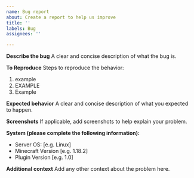 ```yaml
---
name: Bug report
about: Create a report to help us improve
title: ''
labels: Bug
assignees: ''

---
```


**Describe the bug**
A clear and concise description of what the bug is.

**To Reproduce**
Steps to reproduce the behavior:
1. example
2. EXAMPLE
3. Example

**Expected behavior**
A clear and concise description of what you expected to happen.

**Screenshots**
If applicable, add screenshots to help explain your problem.

**System (please complete the following information):**
 - Server OS: [e.g. Linux]
 - Minecraft Version [e.g. 1.18.2]
 - Plugin Version [e.g. 1.0]

**Additional context**
Add any other context about the problem here.
